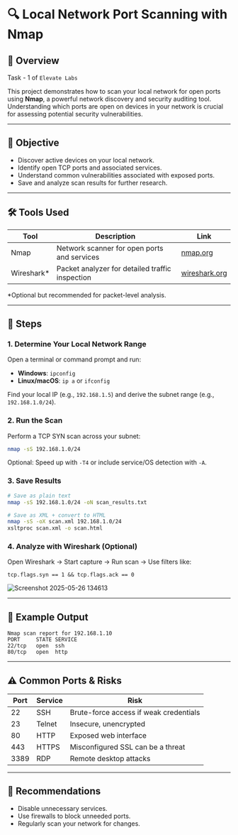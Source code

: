 # 🔍 Local Network Port Scanning with Nmap

## 📘 Overview

Task - 1 of `Elevate Labs`

This project demonstrates how to scan your local network for open ports using **Nmap**, a powerful network discovery and security auditing tool. Understanding which ports are open on devices in your network is crucial for assessing potential security vulnerabilities.

---

## 🎯 Objective
- Discover active devices on your local network.
- Identify open TCP ports and associated services.
- Understand common vulnerabilities associated with exposed ports.
- Save and analyze scan results for further research.

---

## 🛠️ Tools Used

| Tool       | Description                                      | Link                                 |
|------------|--------------------------------------------------|--------------------------------------|
| Nmap       | Network scanner for open ports and services      | [nmap.org](https://nmap.org/)        |
| Wireshark* | Packet analyzer for detailed traffic inspection  | [wireshark.org](https://www.wireshark.org/) |

\*Optional but recommended for packet-level analysis.

---

## 🧭 Steps

### 1. Determine Your Local Network Range
Open a terminal or command prompt and run:
- **Windows**: `ipconfig`
- **Linux/macOS**: `ip a` or `ifconfig`

Find your local IP (e.g., `192.168.1.5`) and derive the subnet range (e.g., `192.168.1.0/24`).

### 2. Run the Scan
Perform a TCP SYN scan across your subnet:
```bash
nmap -sS 192.168.1.0/24
````

Optional: Speed up with `-T4` or include service/OS detection with `-A`.

### 3. Save Results

```bash
# Save as plain text
nmap -sS 192.168.1.0/24 -oN scan_results.txt

# Save as XML + convert to HTML
nmap -sS -oX scan.xml 192.168.1.0/24
xsltproc scan.xml -o scan.html
```

### 4. Analyze with Wireshark (Optional)

Open Wireshark → Start capture → Run scan → Use filters like:

```wireshark
tcp.flags.syn == 1 && tcp.flags.ack == 0
```

![Screenshot 2025-05-26 134613](https://github.com/user-attachments/assets/8c3b4d80-8550-4c1c-b1a1-f04ec43ba635)


---

## 🔎 Example Output

```
Nmap scan report for 192.168.1.10
PORT     STATE SERVICE
22/tcp   open  ssh
80/tcp   open  http
```
---

## ⚠️ Common Ports & Risks

| Port | Service | Risk                                   |
| ---- | ------- | -------------------------------------- |
| 22   | SSH     | Brute-force access if weak credentials |
| 23   | Telnet  | Insecure, unencrypted                  |
| 80   | HTTP    | Exposed web interface                  |
| 443  | HTTPS   | Misconfigured SSL can be a threat      |
| 3389 | RDP     | Remote desktop attacks                 |

---

## 🧠 Recommendations

* Disable unnecessary services.
* Use firewalls to block unneeded ports.
* Regularly scan your network for changes.
